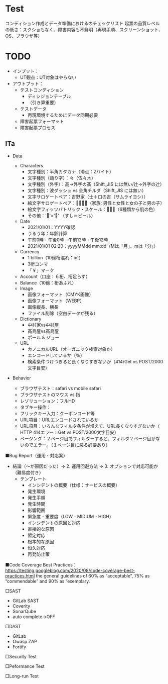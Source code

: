 # Test
コンディション作成とデータ準備におけるのチェックリスト
起票の品質レベルの低さ：スクショもなく、障害内容も不鮮明（再現手順、スクリーンショット、OS、ブラウザ等）

# TODO
- インプット：
  - UT観点：UT対象はやらない
- アウトプット：
  - テストコンディション
    - ディシジョンテーブル
    - （引き算重要）
  - テストデータ
    - 再現環境するためにデータ同期必要
  - 障害起票フォーマット
  - 障害起票プロセス

## ITa
- Data
  - Characters
      - 文字種別：半角カタカナ（濁点：2バイト）
      - 文字種別（踊り字）：々（佐々木）
      - 文字種別（外字）：高→外字の髙（Shift_JIS には無い/辻→外字の辻󠄀）
      - 文字種別：波ダッシュ vs 全角チルダ（Shift_JIS には無い）
      - 文字サロゲートペア：吉野家（士＋口の吉（サムライヨシ））
      - 絵文字サロゲートペア：👨‍👩‍👧‍👦（家族: 男性と女性と女の子と男の子）
      - 絵文字フィッツパトリック・スケール：🧑🏿‍🦱（6種類から肌の色）
      - その他：'🍣'='🍺' （すし＝ビール）
  - Date
      - 2021/01/01：YYYY確認
      - うるう年：年齢計算
      - 午前0時・午後0時・午前12時・午後12時
      - 2021/01/01 02:20：yyyyMMdd mm:dd（Mは「月」、mは「分」）
  - Currency
      - 1 billion（10億桁溢れ：int）
      - 3桁コンマ
      - 「￥」マーク
  - Account（口座：６桁、桁足らず）
  - Balance（10億：桁あふれ）
  - Image
      - 画像フォーマット（CMYK画像）
      - 画像フォーマット（WEBP）
      - 画像縦長、横長
      - ファイル削除（空白データが残る）
  - Dictionary
      - 中村家vs中村屋
      - 高島屋vs高島屋
      - ポール & ジョー
  - URL
    - カノニカルURL（オーガニック検索対象か）
    - エンコードしているか（％）
    - 検索条件つけつぎると長くなりすぎないか（414/Get vs POST/2000文字目安）

- Behavior
  - ブラウザテスト：safari vs mobile safari
  - ブラウザテストのマウス vs 指
  - レゾリューション：フルHD
  - タブキー操作：
  - フリックキー入力：クーポンコード等
  - URL項目：URLエンコードされているか
  - URL項目：いろんなフィルタ条件が増えて、URL長くなりすぎないか（ HTTP 414エラー：Get vs POST/2000文字目安）
  - ページング：２ページ目でフィルターすると、フィルタ２ページ目がないのでエラー。（１ページ目に戻る必要あり）

■Bug Report（運用・対応案）
- 結論（～が原因だった）→ 2. 運用回避方法 → 3. オプションで対応可能か（難易度付き）
    - テンプレート
        - インシデントの概要（仕様：サービスの概要）
        - 発生環境
        - 発生手順
        - 発生時間
        - 影響範囲
        - 緊急度・重要度（LOW・MIDIUM・HIGH）
        - インシデントの原因と対応
        - 直接的な原因
        - 暫定対応
        - 根本的な原因
        - 恒久対応
        - 再発防止策

■Code Coverage Best Practices：https://testing.googleblog.com/2020/08/code-coverage-best-practices.html
the general guidelines of 60% as “acceptable”, 75% as “commendable” and 90% as “exemplary.

□SAST
- GitLab SAST
- Coverity
- SonarQube
- auto complete→OFF

□DAST
- GitLab
- Owasp ZAP
- Fortify

□Security Test

□Peformance Test

□Long-run Test
